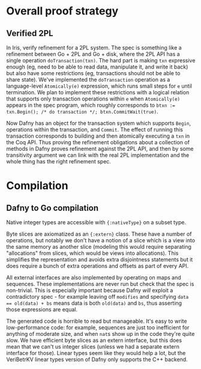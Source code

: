 # Overall proof strategy

## Verified 2PL

In Iris, verify refinement for a 2PL system. The spec is something like a
refinement between Go + 2PL and Go + disk, where the 2PL API has a single
operation `doTransaction(txn)`. The hard part is making `txn` expressive enough
(eg, need to be able to read data, manipulate it, and write it back) but also
have some restrictions (eg, transactions should not be able to share state).
We've implemented the `doTransaction` operation as a language-level
`Atomically(e)` expression, which runs small steps for `e` until termination. We
plan to implement these restrictions with a logical relation that supports only
transaction operations within `e` when `Atomically(e)` appears in the spec
program, which roughly corresponds to `btxn := txn.Begin(); /* do transaction */; btxn.CommitWait(true)`.

Now Dafny has an object for the transaction system which supports `Begin`,
operations within the transaction, and `Commit`. The effect of running this
transaction corresponds to building and then atomically executing a `txn` in the
Coq API. Thus proving the refinement obligations about a collection of methods
in Dafny proves refinement against the 2PL API, and then by some transitivity
argument we can link with the real 2PL implementation and the whole thing has
the right refinement spec.

# Compilation

## Dafny to Go compilation

Native integer types are accessible with `{:nativeType}` on a subset type.

Byte slices are axiomatized as an `{:extern}` class. These have a number of
operations, but notably we don't have a notion of a slice which is a view into
the same memory as another slice (modeling this would require separating
"allocations" from slices, which would be views into allocations). This
simplifies the representation and avoids extra disjointness statements but it
does require a bunch of extra operations and offsets as part of every API.

All external interfaces are also implemented by operating on maps and sequences.
These implementations are never run but check that the spec is non-trivial. This
is especially important because Dafny _will_ exploit a contradictory spec - for
example leaving off `modifies` and specifying `data == old(data) + bs` means
data is both `old(data)` and `bs`, thus asserting those expressions are equal.

The generated code is horrible to read but manageable. It's easy to write
low-performance code: for example, sequences are just too inefficient for
anything of moderate size, and when `nat`s show up in the code they're quite
slow. We have efficient byte slices as an extern interface, but this does mean
that we can't us integer slices (unless we had a separate extern interface for
those). Linear types seem like they would help a lot, but the VeriBetrKV linear
types version of Dafny only supports the C++ backend.
